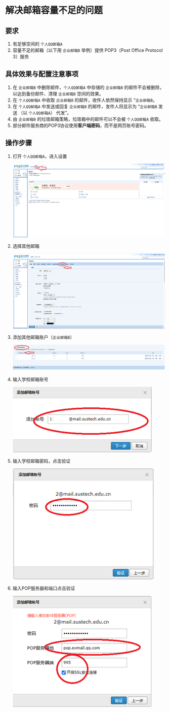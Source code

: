 # 解决邮箱容量不足的问题

## 要求
1. 有足够空间的 `个人QQ邮箱A`
2. 容量不足的邮箱（以下用 `企业邮箱B` 举例）提供 POP3（Post Office Protocol 3）服务

## 具体效果与配置注意事项
1. 在 `企业邮箱B` 中删除邮件，`个人QQ邮箱A` 中存储的 `企业邮箱B` 的邮件不会被删除，以达到备份邮件、清理 `企业邮箱B` 空间的效果。
2. 在 `个人QQ邮箱A` 中收取 `企业邮箱B` 的邮件，收件人依然保持显示 “`企业邮箱B`。
3. 在 `个人QQ邮箱A` 中发送或回复 `企业邮箱B` 的邮件，发件人将显示为 “`企业邮箱B` 发送 （以 `个人QQ邮箱A`） 代发”。
4. 由 `企业邮箱B` 的垃圾邮箱策略，垃圾箱中的邮件可以不会被 `个人QQ邮箱A` 收取。
5. 部分邮件服务商的POP3协议使用**客户端密码**，而不是网页账号密码。

## 操作步骤

1. 打开 `个人QQ邮箱A`，进入设置

    ![1](./send-receive-email-by-proxy/1.png)

2. 选择其他邮箱

    ![2](./send-receive-email-by-proxy/2.png)

3. 添加其他邮箱账户（`企业邮箱B`）

    ![3](./send-receive-email-by-proxy/3.png)

4. 输入学校邮箱账号

    ![4](./send-receive-email-by-proxy/4.png)

5. 输入学校邮箱密码，点击验证

    ![5](./send-receive-email-by-proxy/5.png)

6. 输入POP服务器和端口点击验证

    ![6](./send-receive-email-by-proxy/6.png)

